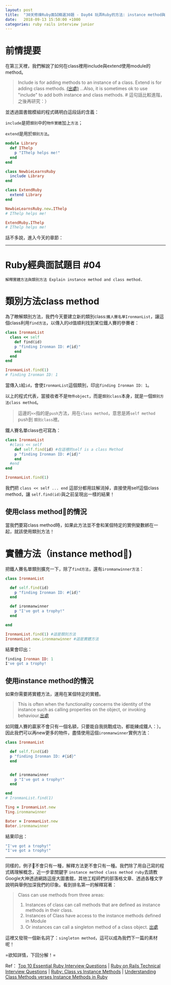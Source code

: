 ```yaml
---
layout: post
title:  "30天修煉Ruby面試精選30題 - Day04 玩弄Ruby的方法: instance method與class method"
date:   2018-09-13 15:50:00 +1000
categories: ruby rails interview junior
---
```


# 前情提要

在第三天裡，我們解說了如何在class裡用include與extend使用module的method。

> Include is for adding methods to an instance of a class.
> Extend is for adding class methods. [(出處)](http://www.railstips.org/blog/archives/2009/05/15/include-vs-extend-in-ruby/)
> ...Also, it is sometimes ok to use "include" to add both instance and class methods. # 這句話比較進階，之後再研究：）

並透過圖書館模組的程式碼明白這段話的含義：

`include`是把`類別`中的`物件實體`加上`方法`；

`extend`是用於`類別方法`。

```ruby
module Library
  def IThelp
    p "IThelp helps me!"
  end
end

class NewbieLearnsRuby
  include Library
end

class ExtendRuby
  extend Library
end

NewbieLearnsRuby.new.IThelp
# IThelp helps me!

ExtendRuby.IThelp
# IThelp helps me!
```

話不多說，進入今天的章節：

---

# Ruby經典面試題目 #04

`解釋實體方法與類別方法 Explain instance method and class method.`

# 類別方法class method

為了瞭解類別方法，我們今天要建立新的類別class:`鐵人賽名單IronmanList`，讓這個class利用`find方法`，以傳入的id值順利找到某位鐵人賽的參賽者：

```ruby
class IronmanList
  class << self
    def find(id)
    p "finding Ironman ID: #{id}"
    end
  end
end

IronmanList.find(1)
# finding Ironman ID: 1
```

當傳入`1`給`id`，會使`IronmanList`這個類別，印出`finding Ironman ID: 1`。

以上的程式代表，當接收者不是`物件object`，而是`類別class`本身，就是一個`類別方法class method`。

> 這邊的`<<`指的是`push`方法，用在`class method`，意思是將`self method` push到 `類別class`裡。

鐵人賽名單class也可寫為：

```ruby
class IronmanList
  #class << self
    def self.find(id) #在這裡的self is a class Method
    p "finding Ironman ID: #{id}"
    end
  #end
end

IronmanList.find(1)
```

我們把 `class << self ... end` 這部分都用註解消掉，直接使用self這個class method，讓 `self.find(id)`與之前呈現出一樣的結果！

## 使用class method的情況

當我們要寫class method時，如果此方法並不會和某個特定的實例變數綁在一起，就該使用類別方法！

# 實體方法（instance method)

把鐵人賽名單類別擴充一下，除了`find方法`，還有`ironmanwinner方法`：

```ruby
class IronmanList

  def self.find(id)
    p "finding Ironman ID: #{id}"
  end

  def ironmanwinner
    p "I've got a trophy!"
  end

end

IronmanList.find(1) #這是類別方法
IronmanList.new.ironmanwinner #這是實體方法
```

結果會印出：

```ruby
finding Ironman ID: 1
I've got a trophy!
```

## 使用instance method的情況

如果你需要將實體方法，運用在某個特定的實體。

>This is often when the functionality concerns the identity of the instance such as calling properties on the object, or invoking behaviour.[出處](https://www.culttt.com/2015/06/10/understanding-class-methods-verses-instance-methods-in-ruby/)

如同鐵人賽的贏家不會只有一個名額，只要能自我挑戰成功，都能練成鐵人：）。
因此我們可以再new更多的物件，盡情使用這個`ironmanwinner`實例方法：

```ruby
class IronmanList

  def self.find(id)
  p "finding Ironman ID: #{id}"
  end


  def ironmanwinner
    p "I've got a trophy!"
  end

end
# IronmanList.find(1)

Ting = IronmanList.new
Ting.ironmanwinner

Bater = IronmanList.new
Bater.ironmanwinner
```

結果印出：

```ruby
"I've got a trophy!"
"I've got a trophy!"
```

---

同樣的，例子🌰不會只有一種，解釋方法更不會只有一種。我們除了用自己寫的程式碼理解概念，近一步拿關鍵字 `instance method class method ruby`去請教Google大神透過網路這座大圖書館，其他工程師們的部落格文章、透過各種文字說明與舉例加深我們的印象。看到排名第一的解釋寫著：

> Class can use methods from three areas:
> 1) Instances of class can call methods that are defined as instance methods in their class.
> 2) Instances of Class have access to the instance methods defined in Module
> 3) Or instances can call a singleton method of a class object. [出處](https://medium.com/@lauren.kroner/ruby-class-vs-instance-methods-a5182ce7de49)

這裡又發現一個新名詞了：`singleton method`，這可以成為我們下一篇的素材呢！

=欲知詳情，下回分解！=

Ref：
[Top 10 Essential Ruby Interview Questions](https://blog.bater.gq/ruby/2018/02/02/top-10-essential-ruby-interview-questions.html) |
[Ruby on Rails Technical Interview Questions](https://github.com/timurcatakli/ruby-on-rails-interview-questions-answers) |
[Ruby: Class vs Instance Methods](https://medium.com/@lauren.kroner/ruby-class-vs-instance-methods-a5182ce7de49) |
[Understanding Class Methods verses Instance Methods in Ruby](https://www.culttt.com/2015/06/10/understanding-class-methods-verses-instance-methods-in-ruby/)